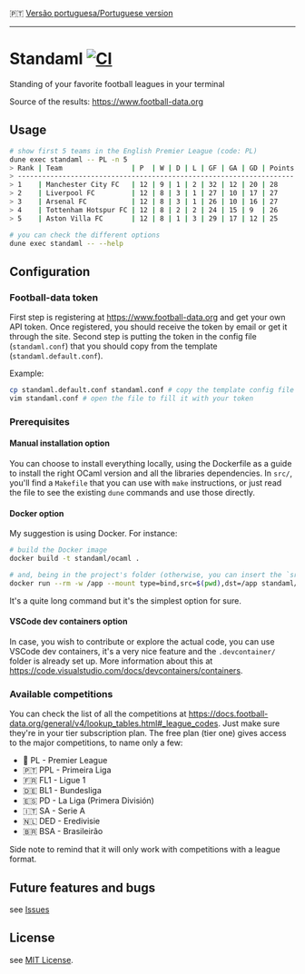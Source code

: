 :portugal: [Versão portuguesa/Portuguese version](README.md)
***

# Standaml [![CI](https://github.com/TheLusitanianKing/Standaml/actions/workflows/docker-image.yml/badge.svg)](https://github.com/TheLusitanianKing/Standaml/actions/workflows/docker-image.yml)
Standing of your favorite football leagues in your terminal

Source of the results: https://www.football-data.org

## Usage

```bash
# show first 5 teams in the English Premier League (code: PL)
dune exec standaml -- PL -n 5
> Rank | Team                 | P  | W | D | L | GF | GA | GD | Points
> --------------------------------------------------------------------
> 1    | Manchester City FC   | 12 | 9 | 1 | 2 | 32 | 12 | 20 | 28    
> 2    | Liverpool FC         | 12 | 8 | 3 | 1 | 27 | 10 | 17 | 27    
> 3    | Arsenal FC           | 12 | 8 | 3 | 1 | 26 | 10 | 16 | 27    
> 4    | Tottenham Hotspur FC | 12 | 8 | 2 | 2 | 24 | 15 | 9  | 26    
> 5    | Aston Villa FC       | 12 | 8 | 1 | 3 | 29 | 17 | 12 | 25

# you can check the different options
dune exec standaml -- --help
```

## Configuration

### Football-data token
First step is registering at https://www.football-data.org and get your own API token. Once registered, you should receive the token by email or get it through the site. 
Second step is putting the token in the config file (`standaml.conf`) that you should copy from the template (`standaml.default.conf`).

Example:
```bash
cp standaml.default.conf standaml.conf # copy the template config file
vim standaml.conf # open the file to fill it with your token
```

### Prerequisites
#### Manual installation option
You can choose to install everything locally, using the Dockerfile as a guide to install the right OCaml version and all the libraries dependencies. In `src/`, you'll find a `Makefile` that you can use with `make` instructions, or just read the file to see the existing `dune` commands and use those directly.

#### Docker option
My suggestion is using Docker. For instance:
```bash
# build the Docker image
docker build -t standaml/ocaml .

# and, being in the project's folder (otherwise, you can insert the `src` value manually), you can execute any command you wish like this below
docker run --rm -w /app --mount type=bind,src=$(pwd),dst=/app standaml/ocaml sh -c "dune exec standaml -- PPL -n 5"
```
It's a quite long command but it's the simplest option for sure.

#### VSCode dev containers option
In case, you wish to contribute or explore the actual code, you can use VSCode dev containers, it's a very nice feature and the `.devcontainer/` folder is already set up. More information about this at https://code.visualstudio.com/docs/devcontainers/containers.

### Available competitions
You can check the list of all the competitions at https://docs.football-data.org/general/v4/lookup_tables.html#_league_codes.
Just make sure they're in your tier subscription plan.
The free plan (tier one) gives access to the major competitions, to name only a few:

* :england: PL - Premier League
* :portugal: PPL - Primeira Liga
* :fr: FL1 - Ligue 1
* :de: BL1 - Bundesliga
* :es: PD - La Liga (Primera División)
* :it: SA - Serie A 
* :netherlands: DED - Eredivisie
* :brazil: BSA - Brasileirão

Side note to remind that it will only work with competitions with a league format.

## Future features and bugs
see [Issues](https://github.com/TheLusitanianKing/Standaml/issues)

## License
see [MIT License](LICENSE).
